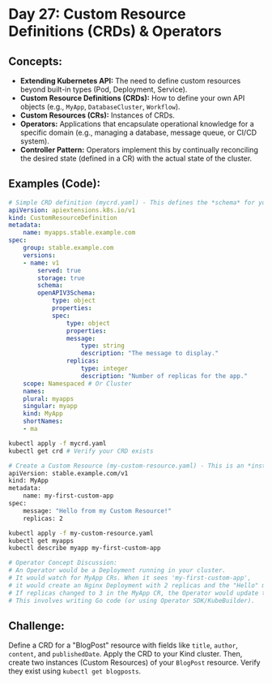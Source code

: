 # **Day 27: Custom Resource Definitions (CRDs) & Operators**

## **Concepts:**
* **Extending Kubernetes API:** The need to define custom resources beyond built-in types (Pod, Deployment, Service).
* **Custom Resource Definitions (CRDs):** How to define your own API objects (e.g., `MyApp`, `DatabaseCluster`, `Workflow`).
* **Custom Resources (CRs):** Instances of CRDs.
* **Operators:** Applications that encapsulate operational knowledge for a specific domain (e.g., managing a database, message queue, or CI/CD system).
* **Controller Pattern:** Operators implement this by continually reconciling the desired state (defined in a CR) with the actual state of the cluster.

## **Examples (Code):**
```yaml
# Simple CRD definition (mycrd.yaml) - This defines the *schema* for your new resource
apiVersion: apiextensions.k8s.io/v1
kind: CustomResourceDefinition
metadata:
    name: myapps.stable.example.com
spec:
    group: stable.example.com
    versions:
    - name: v1
        served: true
        storage: true
        schema:
        openAPIV3Schema:
            type: object
            properties:
            spec:
                type: object
                properties:
                message:
                    type: string
                    description: "The message to display."
                replicas:
                    type: integer
                    description: "Number of replicas for the app."
    scope: Namespaced # Or Cluster
    names:
    plural: myapps
    singular: myapp
    kind: MyApp
    shortNames:
    - ma
```

```bash
kubectl apply -f mycrd.yaml
kubectl get crd # Verify your CRD exists

# Create a Custom Resource (my-custom-resource.yaml) - This is an *instance* of your CRD
apiVersion: stable.example.com/v1
kind: MyApp
metadata:
    name: my-first-custom-app
spec:
    message: "Hello from my Custom Resource!"
    replicas: 2
```

```bash
kubectl apply -f my-custom-resource.yaml
kubectl get myapps
kubectl describe myapp my-first-custom-app

# Operator Concept Discussion:
# An Operator would be a Deployment running in your cluster.
# It would watch for MyApp CRs. When it sees 'my-first-custom-app',
# it would create an Nginx Deployment with 2 replicas and the "Hello" message.
# If replicas changed to 3 in the MyApp CR, the Operator would update the Deployment.
# This involves writing Go code (or using Operator SDK/KubeBuilder).
```

## **Challenge:** 
Define a CRD for a "BlogPost" resource with fields like `title`, `author`, `content`, and `publishedDate`. Apply the CRD to your Kind cluster. Then, create two instances (Custom Resources) of your `BlogPost` resource. Verify they exist using `kubectl get blogposts`.

